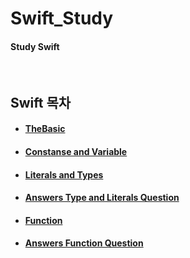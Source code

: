 # Swift_Study
#### Study Swift

<br>

## Swift 목차
- #### [TheBasic](https://github.com/JhDAT/iOS_Study/blob/master/Swift/1.The%20Basic.md)
- #### [Constanse and Variable](https://github.com/JhDAT/iOS_Study/blob/master/Swift/2.Constanse%20and%20Variable.md)
- #### [Literals and Types](https://github.com/JhDAT/iOS_Study/blob/master/Swift/3.Literals%20and%20Types.md)
- #### [Answers Type and Literals Question ](https://github.com/JhDAT/iOS_Study/blob/master/Swift/4.Answers%20Type%20and%20Literals%20Question%20.md)
- #### [Function](https://github.com/JhDAT/iOS_Study/blob/master/Swift/5.Function.md)
- #### [Answers Function Question](https://github.com/JhDAT/iOS_Study/blob/master/Swift/6.Answers%20Function%20Question.md)

